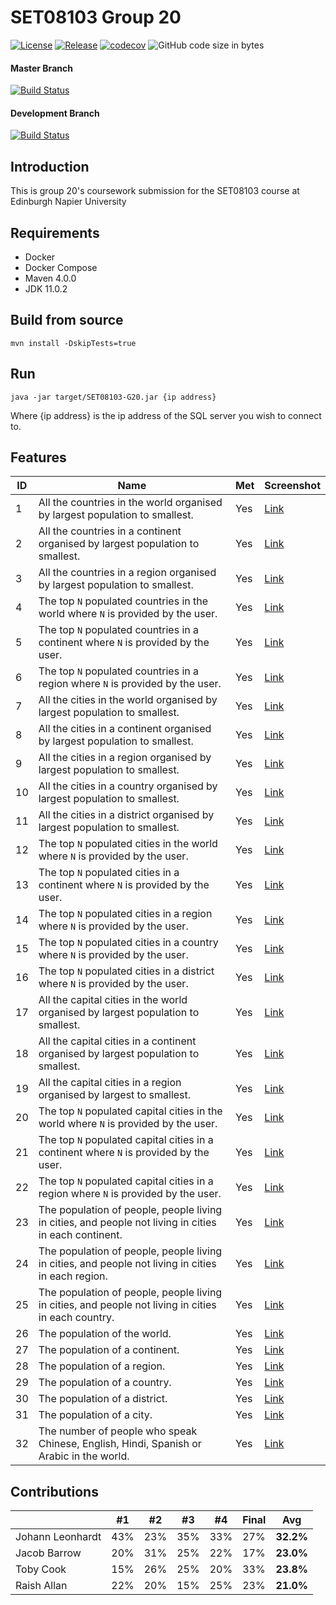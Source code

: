 # SET08103 Group 20

[![License](https://img.shields.io/badge/License-Apache%202.0-blue.svg)](https://opensource.org/licenses/Apache-2.0)
[![Release](https://img.shields.io/github/release/glugg23/SET08103-G20.svg)](#)
[![codecov](https://codecov.io/gh/glugg23/SET08103-G20/branch/master/graph/badge.svg)](https://codecov.io/gh/glugg23/SET08103-G20)
![GitHub code size in bytes](https://img.shields.io/github/languages/code-size/glugg23/SET08103-G20.svg)

#### Master Branch
[![Build Status](https://travis-ci.org/glugg23/SET08103-G20.svg?branch=master)](https://travis-ci.org/glugg23/SET08103-G20)

#### Development Branch
[![Build Status](https://travis-ci.org/glugg23/SET08103-G20.svg?branch=develop)](https://travis-ci.org/glugg23/SET08103-G20)

## Introduction
This is group 20's coursework submission for the SET08103 course at Edinburgh Napier University

## Requirements
- Docker
- Docker Compose
- Maven 4.0.0
- JDK 11.0.2

## Build from source
```
mvn install -DskipTests=true
```

## Run
```
java -jar target/SET08103-G20.jar {ip address}
```

Where {ip address} is the ip address of the SQL server you wish to connect to.

## Features

| ID  | Name | Met | Screenshot |
|-----|------|-----|------------|
| 1   | All the countries in the world organised by largest population to smallest. | Yes | [Link](img/1.png) |
| 2   | All the countries in a continent organised by largest population to smallest. | Yes | [Link](img/2.png) |
| 3   | All the countries in a region organised by largest population to smallest. | Yes | [Link](img/3.png) |
| 4   | The top `N` populated countries in the world where `N` is provided by the user. | Yes | [Link](img/4.png) |
| 5   | The top `N` populated countries in a continent where `N` is provided by the user. | Yes | [Link](img/5.png) |
| 6   | The top `N` populated countries in a region where `N` is provided by the user. | Yes | [Link](img/6.png) |
| 7   | All the cities in the world organised by largest population to smallest. | Yes | [Link](img/7.png) |
| 8   | All the cities in a continent organised by largest population to smallest. | Yes | [Link](img/8.png) |
| 9   | All the cities in a region organised by largest population to smallest. | Yes | [Link](img/9.png) |
| 10  | All the cities in a country organised by largest population to smallest. | Yes | [Link](img/10.png) |
| 11  | All the cities in a district organised by largest population to smallest. | Yes | [Link](img/11.png) |
| 12  | The top `N` populated cities in the world where `N` is provided by the user. | Yes | [Link](img/12.png) |
| 13  | The top `N` populated cities in a continent where `N` is provided by the user. | Yes | [Link](img/13.png) |
| 14  | The top `N` populated cities in a region where `N` is provided by the user. | Yes | [Link](img/14.png) |
| 15  | The top `N` populated cities in a country where `N` is provided by the user. | Yes | [Link](img/15.png) |
| 16  | The top `N` populated cities in a district where `N` is provided by the user. | Yes | [Link](img/16.png) |
| 17  | All the capital cities in the world organised by largest population to smallest. | Yes | [Link](img/17.png) |
| 18  | All the capital cities in a continent organised by largest population to smallest. | Yes | [Link](img/18.png) |
| 19  | All the capital cities in a region organised by largest to smallest. | Yes | [Link](img/19.png) |Contribution
| 20  | The top `N` populated capital cities in the world  where `N` is provided by the user. | Yes | [Link](img/20.png) |
| 21  | The top `N` populated capital cities in a continent where `N` is provided by the user. | Yes | [Link](img/21.png) |
| 22  | The top `N` populated capital cities in a region where `N` is provided by the user. | Yes | [Link](img/22.png) |
| 23  | The population of people, people living in cities, and people not living in cities in each continent. | Yes | [Link](img/23.png) |
| 24  | The population of people, people living in cities, and people not living in cities in each region. | Yes | [Link](img/24.png) |
| 25  | The population of people, people living in cities, and people not living in cities in each country. | Yes | [Link](img/25.png) |
| 26  | The population of the world. | Yes | [Link](img/26.png) |
| 27  | The population of a continent. | Yes | [Link](img/27.png) |
| 28  | The population of a region. | Yes | [Link](img/28.png) |
| 29  | The population of a country. | Yes | [Link](img/29.png) |
| 30  | The population of a district. | Yes | [Link](img/30.png) |
| 31  | The population of a city. | Yes | [Link](img/31.png) |
| 32  | The number of people who speak Chinese, English, Hindi, Spanish or Arabic in the world. | Yes | [Link](img/32.png) |

## Contributions

|                  | #1  | #2  | #3  | #4  | Final | Avg       |
|------------------|-----|-----|-----|-----|-------|-----------|
| Johann Leonhardt | 43% | 23% | 35% | 33% | 27%   | **32.2%** |
| Jacob Barrow     | 20% | 31% | 25% | 22% | 17%   | **23.0%** |
| Toby Cook        | 15% | 26% | 25% | 20% | 33%   | **23.8%** |
| Raish Allan      | 22% | 20% | 15% | 25% | 23%   | **21.0%** |

